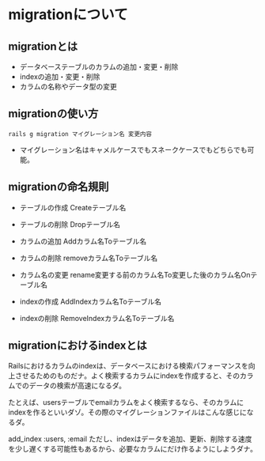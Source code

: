 # migrationについて

## migrationとは

- データベーステーブルのカラムの追加・変更・削除
- indexの追加・変更・削除
- カラムの名称やデータ型の変更


## migrationの使い方
```
rails g migration マイグレーション名 変更内容
```

- マイグレーション名はキャメルケースでもスネークケースでもどちらでも可能。

## migrationの命名規則

- テーブルの作成 Createテーブル名

- テーブルの削除 Dropテーブル名

- カラムの追加   Addカラム名Toテーブル名

- カラムの削除   removeカラム名Toテーブル名

- カラム名の変更 rename変更する前のカラム名To変更した後のカラム名Onテーブル名

- indexの作成    AddIndexカラム名Toテーブル名

- indexの削除    RemoveIndexカラム名Toテーブル名

## migrationにおけるindexとは

Railsにおけるカラムのindexは、データベースにおける検索パフォーマンスを向上させるためのものだナ。よく検索するカラムにindexを作成すると、そのカラムでのデータの検索が高速になるダ。

たとえば、usersテーブルでemailカラムをよく検索するなら、そのカラムにindexを作るといいダゾ。その際のマイグレーションファイルはこんな感じになるダ。

add_index :users, :email
ただし、indexはデータを追加、更新、削除する速度を少し遅くする可能性もあるから、必要なカラムにだけ作るようにしようダナ。


